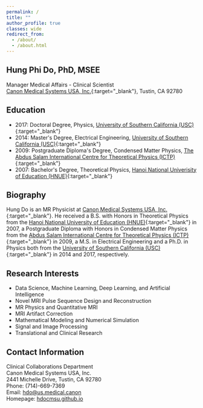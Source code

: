 ```yaml
---
permalink: /
title: ""
author_profile: true
classes: wide
redirect_from: 
  - /about/
  - /about.html
---
```


Hung Phi Do, PhD, MSEE
------
Manager Medical Affairs - Clinical Scientist <br>
[Canon Medical Systems USA, Inc.](https://us.medical.canon/){:target="_blank"}, Tustin, CA 92780

Education
------
+ 2017: Doctoral Degree, Physics, [University of Southern California (USC)](https://www.usc.edu/){:target="_blank"}
+ 2014: Master's Degree, Electrical Engineering, [University of Southern California (USC)](https://www.usc.edu/){:target="_blank"}
+ 2009: Postgraduate Diploma's Degree, Condensed Matter Physics, [The Abdus Salam International Centre for Theoretical Physics (ICTP)](https://www.ictp.it/){:target="_blank"}
+ 2007: Bachelor's Degree, Theoretical Physics, [Hanoi National Univerisity of Education (HNUE)](http://english.hnue.edu.vn/){:target="_blank"}

Biography
------
Hung Do is an MR Physicist at [Canon Medical Systems USA, Inc.](https://us.medical.canon/){:target="_blank"}. He received a B.S. with Honors in Theoretical Physics from the [Hanoi National University of Education (HNUE)](http://english.hnue.edu.vn/){:target="_blank"} in 2007, a Postgraduate Diploma with Honors in Condensed Matter Physics from the [Abdus Salam International Centre for Theoretical Physics (ICTP)](https://www.ictp.it/){:target="_blank"} in 2009, a M.S. in Electrical Engineering and a Ph.D. in Physics both from the [University of Southern California (USC)](https://www.usc.edu/){:target="_blank"} in 2014 and 2017, respectively.


Research Interests
------
+ Data Science, Machine Learning, Deep Learning, and Artificial Intelligence
+ Novel MRI Pulse Sequence Design and Reconstruction
+ MR Physics and Quantitative MRI
+ MRI Artifact Correction
+ Mathematical Modeling and Numerical Simulation
+ Signal and Image Processing
+ Translational and Clinical Research

Contact Information
------
Clinical Collaborations Department  
Canon Medical Systems USA, Inc.  
2441 Michelle Drive, Tustin, CA  92780  
Phone: (714)-669-7369  
Email: <hdo@us.medical.canon>   
Homepage: [hdocmsu.github.io](https://hdocmsu.github.io)

